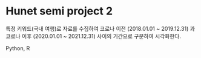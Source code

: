 # Hunet semi project 2


특정 키워드(국내 여행)로 자료를 수집하여 코로나 이전 (2018.01.01 ~ 2019.12.31) 과 코로나 이후 (2020.01.01 ~ 2021.12.31) 사이의 기간으로 구분하여 시각화한다.

Python, R
